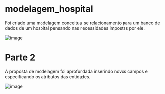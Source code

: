 # modelagem_hospital
Foi criado uma modelagem conceitual se relacionamento para um banco de dados de um hospital pensando nas necessidades impostas por ele.

![image](https://user-images.githubusercontent.com/88636833/197365179-952545a2-5c1e-4308-a2f7-a98721a49d9f.png)

# Parte 2
A proposta de modelagem foi aprofundada inserindo novos campos e especificando os atributos das entidades.

![image](https://user-images.githubusercontent.com/88636833/197580421-80d1756d-0fdf-4bf5-a338-20908be61d36.png)
